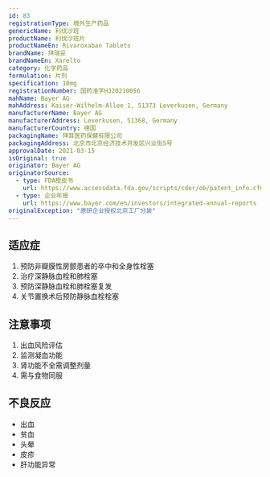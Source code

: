 ```yaml
---
id: 83
registrationType: 境外生产药品
genericName: 利伐沙班
productName: 利伐沙班片
productNameEn: Rivaroxaban Tablets
brandName: 拜瑞妥
brandNameEn: Xarelto
category: 化学药品
formulation: 片剂
specification: 10mg
registrationNumber: 国药准字HJ20210056
mahName: Bayer AG
mahAddress: Kaiser-Wilhelm-Allee 1, 51373 Leverkusen, Germany
manufacturerName: Bayer AG
manufacturerAddress: Leverkusen, 51368, Germany
manufacturerCountry: 德国
packagingName: 拜耳医药保健有限公司
packagingAddress: 北京市北京经济技术开发区兴业街5号
approvalDate: 2021-03-15
isOriginal: true
originator: Bayer AG
originatorSource:
  - type: FDA橙皮书
    url: https://www.accessdata.fda.gov/scripts/cder/ob/patent_info.cfm?Product_No=001&Appl_No=022406
  - type: 企业年报
    url: https://www.bayer.com/en/investors/integrated-annual-reports
originalException: "原研企业授权北京工厂分装"
---
```


## 适应症

1. 预防非瓣膜性房颤患者的卒中和全身性栓塞
2. 治疗深静脉血栓和肺栓塞
3. 预防深静脉血栓和肺栓塞复发
4. 关节置换术后预防静脉血栓栓塞

## 注意事项

1. 出血风险评估
2. 监测凝血功能
3. 肾功能不全需调整剂量
4. 需与食物同服

## 不良反应

- 出血
- 贫血
- 头晕
- 皮疹
- 肝功能异常 